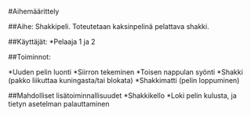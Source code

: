 #Aihemäärittely

##Aihe: Shakkipeli. Toteutetaan kaksinpelinä pelattava shakki. 

##Käyttäjät: 
*Pelaaja 1 ja 2

##Toiminnot:

*Uuden pelin luonti
*Siirron tekeminen
*Toisen nappulan syönti
*Shakki (pakko liikuttaa kuningasta/tai blokata)
*Shakkimatti (pelin loppuminen)

##Mahdolliset lisätoiminnallisuudet
*Shakkikello
*Loki pelin kulusta, ja tietyn asetelman palauttaminen

